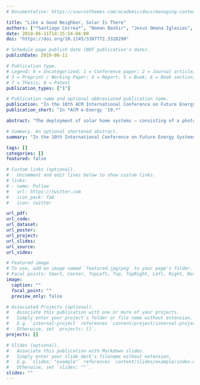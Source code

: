 ```yaml
---
# Documentation: https://sourcethemes.com/academic/docs/managing-content/

title: "Like a Good Neighbor, Solar Is There"
authors: ["*Santiago Correa*", "Noman Bashir", "Jesus Omana Iglesias", "Candace Saffery", "Jay Taneja"]
date: 2019-06-11T14:25:54-04:00
doi: "https://doi.org/10.1145/3307772.3328290"

# Schedule page publish date (NOT publication's date).
publishDate: 2019-06-11

# Publication type.
# Legend: 0 = Uncategorized; 1 = Conference paper; 2 = Journal article;
# 3 = Preprint / Working Paper; 4 = Report; 5 = Book; 6 = Book section;
# 7 = Thesis; 8 = Patent
publication_types: ["1"]

# Publication name and optional abbreviated publication name.
publication: "In the 10th ACM International Conference on Future Energy Systems (ACM e-Energy 2019)."
publication_short: "In *ACM e-Energy '19.*"

abstract: "The deployment of solar home systems – consisting of a photovoltaic panel, battery, and a few appliances – is increasing rapidly in low- and middle-income economies. The simplicity of these systems has made them easy to deploy for customers without access to electricity who are far from centralized grids. However, sizing of solar PVs and storage capacity is challenging and error-prone, which in practical terms manifests as a fully-charged battery by midday - resulting in a curtailment of more than 30% of potential electricity. This represents a loss of valuable energy that could have been supplied to nearby homes without solar home systems. Prior work has proposed interconnecting existing solar home systems to increase electricity access. In this work, we analyze the problem of connecting a solar home system with other passive nodes, considering excess energy, the cost of connection, and the payback period. Using datasets of actual consumption, generation, and structure locations from Western Kenya, we show that electricity access in some communities can be increased by more than 3x."

# Summary. An optional shortened abstract.
summary: "In the 10th International Conference on Future Energy Systems (ACM e-Energy 2019)(note)"

tags: []
categories: []
featured: false

# Custom links (optional).
#   Uncomment and edit lines below to show custom links.
# links:
# - name: Follow
#   url: https://twitter.com
#   icon_pack: fab
#   icon: twitter

url_pdf:
url_code:
url_dataset:
url_poster:
url_project:
url_slides:
url_source:
url_video:

# Featured image
# To use, add an image named `featured.jpg/png` to your page's folder. 
# Focal points: Smart, Center, TopLeft, Top, TopRight, Left, Right, BottomLeft, Bottom, BottomRight.
image:
  caption: ""
  focal_point: ""
  preview_only: false

# Associated Projects (optional).
#   Associate this publication with one or more of your projects.
#   Simply enter your project's folder or file name without extension.
#   E.g. `internal-project` references `content/project/internal-project/index.md`.
#   Otherwise, set `projects: []`.
projects: []

# Slides (optional).
#   Associate this publication with Markdown slides.
#   Simply enter your slide deck's filename without extension.
#   E.g. `slides: "example"` references `content/slides/example/index.md`.
#   Otherwise, set `slides: ""`.
slides: ""
---
```

